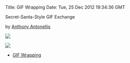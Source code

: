 Title: GIF Wrapping
Date: Tue, 25 Dec 2012 19:34:36 GMT

Secret-Santa-Style GIF Exchange

by [Anthony Antonellis](http://anthonyantonellis.com)

![](http://farm9.staticflickr.com/8499/8338328737_34b0e7b50c_o.gif)

![](http://i.imgur.com/T6yBW.gif)

* [GIF Wrapping](http://gifwrapping.net/)